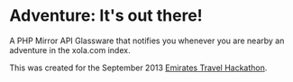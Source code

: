 Adventure: It's out there!
========================

A PHP Mirror API Glassware that notifies you whenever you are nearby an adventure in the xola.com index.

This was created for the September 2013 [Emirates Travel Hackathon](http://www.emirateshackathon.com/).
